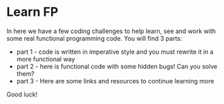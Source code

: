 # Learn FP

In here we have a few coding challenges to help learn, see and work with some real functional programming code. You will find 3 parts:

- part 1 - code is written in imperative style and you must rewrite it in a more functional way
- part 2 - here is functional code with some hidden bugs! Can you solve them?
- part 3 - Here are some links and resources to continue learning more

Good luck!
